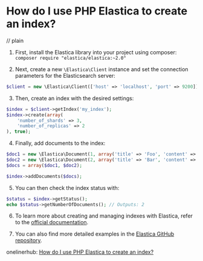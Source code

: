 # How do I use PHP Elastica to create an index?
// plain

1. First, install the Elastica library into your project using composer: `composer require "elastica/elastica:~2.0"`

2. Next, create a new `\Elastica\Client` instance and set the connection parameters for the Elasticsearch server:
```php
$client = new \Elastica\Client(['host' => 'localhost', 'port' => 9200]);
```

3. Then, create an index with the desired settings:
```php
$index = $client->getIndex('my_index');
$index->create(array(
    'number_of_shards' => 3,
    'number_of_replicas' => 2
), true);
```

4. Finally, add documents to the index:
```php
$doc1 = new \Elastica\Document(1, array('title' => 'Foo', 'content' => 'Foo bar'));
$doc2 = new \Elastica\Document(2, array('title' => 'Bar', 'content' => 'Bar foo'));
$docs = array($doc1, $doc2);

$index->addDocuments($docs);
```

5. You can then check the index status with:
```php
$status = $index->getStatus();
echo $status->getNumberOfDocuments(); // Outputs: 2
```

6. To learn more about creating and managing indexes with Elastica, refer to the [official documentation](https://www.elastic.co/guide/en/elasticsearch/client/php-api/current/index.html).

7. You can also find more detailed examples in the [Elastica GitHub repository](https://github.com/ruflin/Elastica).

onelinerhub: [How do I use PHP Elastica to create an index?](https://onelinerhub.com/php-elastica/how-do-i-use-php-elastica-to-create-an-index)